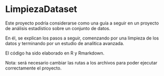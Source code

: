 # LimpiezaDataset


Este proyecto podría considerarse como una guía a seguir en un proyecto de análisis estadístico sobre un conjunto de datos.

En él, se explican los pasos a seguir, comenzando por una limpieza de los datos y terminando por un estudio de analítica avanzada.

El código ha sido elaborado en R y Rmarkdown.

Nota: será necesario cambiar las rutas a los archivos para poder ejecutar correctamente el proyecto.
